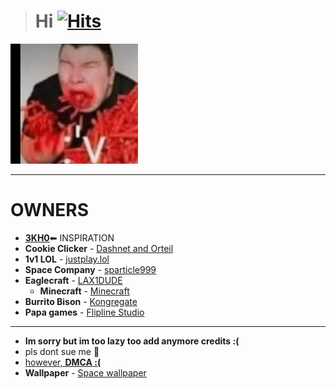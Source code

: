 > # **Hi** [![Hits](https://hits.seeyoufarm.com/api/count/incr/badge.svg?url=https%3A%2F%2Fnintendoboi22.github.io%2Fpancake.pookie.apple%2F&count_bg=%23AF11F6&title_bg=%235C5C5C&icon=github.svg&icon_color=%23AF11F6&title=Views&edge_flat=false)](https://hits.seeyoufarm.com)
![🥵](spicey.png)
_______________________________________________________________________________________________________________

# OWNERS
- [**3KH0**](https://github.com/3kh0/)⬅ INSPIRATION
- **Cookie Clicker**
        - [Dashnet and Orteil](https://orteil.dashnet.org) 
- **1v1 LOL**
        - [justplay.lol](https://www.justplay.lol/)
- **Space Company**
        - [sparticle999](https://github.com/sparticle999)
- **Eaglecraft**
        - [LAX1DUDE](https://github.com/lax1dude)
  - **Minecraft**
        - [Minecraft](https://minecraft.net/)
- **Burrito Bison**
        - [Kongregate](http://www.kongregate.com/games/juicybeast/burrito-bison-launcha-libre)
- **Papa games**
        - [Flipline Studio](https://www.flipline.com/)
_______________________________________________________________________________________________________________
- **Im sorry but im too lazy too add anymore credits :(**
- pls dont sue me 🥺
- [however, **DMCA :(** ](https://nintendoboi22.github.io/DMCA.html)
- **Wallpaper**
        - [Space wallpaper](https://www.artstation.com/artwork/5B51aW)
